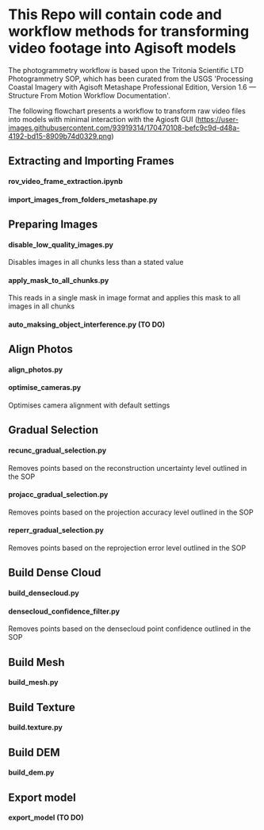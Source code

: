 # This Repo will contain code and workflow methods for transforming video footage into Agisoft models

The photogrammetry workflow is based upon the Tritonia Scientific LTD Photogrammetry SOP, which has been curated from the USGS 'Processing Coastal Imagery with Agisoft Metashape Professional Edition, Version 1.6 — Structure From Motion Workflow Documentation'. 

The following flowchart presents a workflow to transform raw video files into models with minimal interaction with the Agiosft GUI
(https://user-images.githubusercontent.com/93919314/170470108-befc9c9d-d48a-4192-bd15-8909b74d0329.png)
## Extracting and Importing Frames
#### rov_video_frame_extraction.ipynb
#### import_images_from_folders_metashape.py
## Preparing Images 
#### disable_low_quality_images.py
Disables images in all chunks less than a stated value
#### apply_mask_to_all_chunks.py
This reads in a single mask in image format and applies this mask to all images in all chunks
#### auto_maksing_object_interference.py (TO DO)
## Align Photos
#### align_photos.py 
#### optimise_cameras.py
Optimises camera alignment with default settings 
## Gradual Selection
#### recunc_gradual_selection.py
Removes points based on the reconstruction uncertainty level outlined in the SOP
#### projacc_gradual_selection.py
Removes points based on the projection accuracy level outlined in the SOP
#### reperr_gradual_selection.py
Removes points based on the reprojection error level outlined in the SOP
## Build Dense Cloud 
#### build_densecloud.py 
#### densecloud_confidence_filter.py
Removes points based on the densecloud point confidence outlined in the SOP
## Build Mesh 
#### build_mesh.py 
## Build Texture
#### build.texture.py 
## Build DEM
#### build_dem.py 
## Export model 
#### export_model (TO DO)
